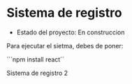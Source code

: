 <h1> Sistema de registro</h1>

- Estado del proyecto: En construccion

Para ejecutar el sietma, debes de poner:

´´´npm install react´´

Sistema de registro 2
